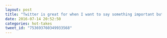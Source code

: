 ```yaml
---
layout: post
title: "Twitter is great for when I want to say something important but hide it behind a permanent spelling error."
date: 2016-07-14 20:52:50
categories: hot-takes
tweet_id: "753693760349933568"
---
```



<!-- Original tweet: https://twitter.com/i/status/753693760349933568 -->